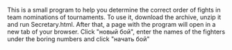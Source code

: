 This is a small program to help you determine the correct order of fights in team nominations of tournaments. To use it, download the archive, unzip it and run Secretary.html. After that, a page with the program will open in a new tab of your browser. Click "новый бой", enter the names of the fighters under the boring numbers and click "начать бой" 
